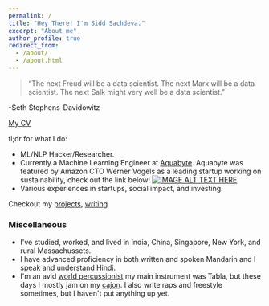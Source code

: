 ```yaml
---
permalink: /
title: "Hey There! I'm Sidd Sachdeva."
excerpt: "About me"
author_profile: true
redirect_from: 
  - /about/
  - /about.html
---
```


> “The next Freud will be a data scientist. The next Marx will be a data scientist. The next Salk might very well be a data scientist.”

-Seth Stephens-Davidowitz

[My CV](https://siddsach.github.io/files/cv.pdf)

tl;dr for what I do:

* ML/NLP Hacker/Researcher. 
* Currently a Machine Learning Engineer at [Aquabyte](https://www.aquabyte.no/index.html). Aquabyte was featured by Amazon CTO Werner Vogels as a leading startup working on sustainability, check out the link below!
[![IMAGE ALT TEXT HERE](https://img.youtube.com/vi/YZ_qJ5JFD3I/0.jpg)](https://www.youtube.com/watch?v=YZ_qJ5JFD3I)
* Various experiences in startups, social impact, and investing.

Checkout my [projects](https://siddsach.github.io/portfolio/), [writing](https://siddsach.github.io/year-archive/)

### Miscellaneous
* I've studied, worked, and lived in India, China, Singapore, New York, and rural Massachussets. 
* I have advanced proficiency in both written and spoken Mandarin and I speak and understand Hindi. 
* I'm an avid [world percussionist](https://youtu.be/qy-hhns3zlY?t=2919) my main instrument was Tabla, but these days I mostly jam on my [cajon](https://www.instagram.com/p/BKGypxdB_be/?taken-by=sid2968). I also write raps and freestyle sometimes, but I haven't put anything up yet.
